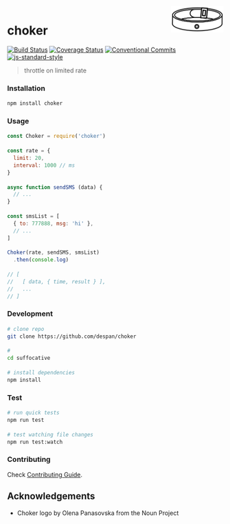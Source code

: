 <img src="logo.png" align="right" height="60px"/>
<img align="right" width="0" height="48px" hspace="10"/>

# choker

[![Build Status](https://travis-ci.org/despan/suffocative.svg?branch=master)](https://travis-ci.org/despan/suffocative)
[![Coverage Status](https://coveralls.io/repos/github/despan/suffocative/badge.svg?branch=master)](https://coveralls.io/github/despan/suffocative?branch=master)
[![Conventional Commits](https://img.shields.io/badge/Conventional%20Commits-1.0.0-yellow.svg)](https://conventionalcommits.org)
[![js-standard-style](https://img.shields.io/badge/code%20style-standard-brightgreen.svg)](http://standardjs.com)

> throttle on limited rate

### Installation

```sh
npm install choker
```

### Usage

```js
const Choker = require('choker')

const rate = {
  limit: 20,
  interval: 1000 // ms
}

async function sendSMS (data) {
  // ...
}

const smsList = [
  { to: 777888, msg: 'hi' },
  // ...
]

Choker(rate, sendSMS, smsList)
  .then(console.log)

// [
//   [ data, { time, result } ],
//   ...
// ]
```

### Development

```sh
# clone repo
git clone https://github.com/despan/choker

#
cd suffocative

# install dependencies
npm install
```

### Test

```sh
# run quick tests
npm run test

# test watching file changes
npm run test:watch
```

### Contributing

Check [Contributing Guide](/CONTRIBUTING.md).

## Acknowledgements

- Choker logo by Olena Panasovska from the Noun Project
